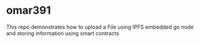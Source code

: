 # omar391
This repo demonstrates how to upload a File using IPFS embedded go node and storing information using smart contracts

